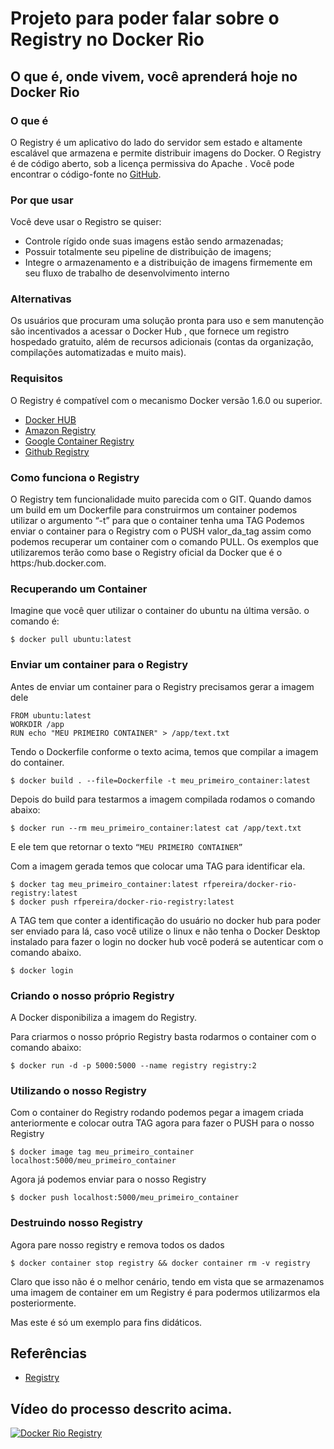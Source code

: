 # Projeto para poder falar sobre o Registry no Docker Rio

## O que é, onde vivem, você aprenderá hoje no Docker Rio

### O que é

O Registry é um aplicativo do lado do servidor sem estado e altamente escalável que armazena e permite distribuir imagens do Docker. O Registry é de código aberto, sob a licença permissiva do Apache . Você pode encontrar o código-fonte no [GitHub](https://github.com/distribution/distribution).

### Por que usar

Você deve usar o Registro se quiser:
- Controle rígido onde suas imagens estão sendo armazenadas;
- Possuir totalmente seu pipeline de distribuição de imagens;
- Integre o armazenamento e a distribuição de imagens firmemente em seu fluxo de trabalho de desenvolvimento interno

### Alternativas

Os usuários que procuram uma solução pronta para uso e sem manutenção são incentivados a acessar o Docker Hub , que fornece um registro hospedado gratuito, além de recursos adicionais (contas da organização, compilações automatizadas e muito mais).

### Requisitos

O Registry é compatível com o mecanismo Docker versão 1.6.0 ou superior.

- [Docker HUB](https://hub.docker.com/)
- [Amazon Registry](https://aws.amazon.com/pt/ecr/)
- [Google Container Registry](https://cloud.google.com/container-registry/)
- [Github Registry](https://docs.github.com/en/packages/working-with-a-github-packages-registry/working-with-the-docker-registry)

### Como funciona o Registry

O Registry tem funcionalidade muito parecida com o GIT.
Quando damos um build em um Dockerfile para construirmos um container podemos utilizar o argumento “-t” para que o container tenha uma TAG
Podemos enviar o container para o Registry com o PUSH valor_da_tag assim como podemos recuperar um container com o comando PULL.
Os exemplos que utilizaremos terão como base o Registry oficial da Docker que é o https:/hub.docker.com.

### Recuperando um Container

Imagine que você quer utilizar o container do ubuntu na última versão.
o comando é:

```
$ docker pull ubuntu:latest
```

### Enviar um container para o Registry

Antes de enviar um container para o Registry precisamos gerar a imagem dele

```DOCKER
FROM ubuntu:latest
WORKDIR /app
RUN echo "MEU PRIMEIRO CONTAINER" > /app/text.txt
```

Tendo o Dockerfile conforme o texto acima, temos que compilar a imagem do container.

```
$ docker build . --file=Dockerfile -t meu_primeiro_container:latest
```

Depois do build para testarmos a imagem compilada rodamos o comando abaixo:
```
$ docker run --rm meu_primeiro_container:latest cat /app/text.txt
```

E ele tem que retornar o texto `“MEU PRIMEIRO CONTAINER”`

Com a imagem gerada temos que colocar uma TAG para identificar ela.

```
$ docker tag meu_primeiro_container:latest rfpereira/docker-rio-registry:latest
$ docker push rfpereira/docker-rio-registry:latest
```

A TAG tem que conter a identificação do usuário no docker hub para poder ser enviado para lá, caso você utilize o linux e não tenha o Docker Desktop instalado para fazer o login no docker hub você poderá se autenticar com o comando abaixo.

```
$ docker login
```
### Criando o nosso próprio Registry

A Docker disponibiliza a imagem do Registry.

Para criarmos o nosso próprio Registry basta rodarmos o container com o comando abaixo:

```
$ docker run -d -p 5000:5000 --name registry registry:2
```

### Utilizando o nosso Registry

Com o container do Registry rodando podemos pegar a imagem criada anteriormente e colocar outra TAG agora para fazer o PUSH para o nosso Registry

```
$ docker image tag meu_primeiro_container localhost:5000/meu_primeiro_container
```

Agora já podemos enviar para o nosso Registry

```
$ docker push localhost:5000/meu_primeiro_container
```

### Destruindo nosso Registry

Agora pare nosso registry e remova todos os dados

```
$ docker container stop registry && docker container rm -v registry
```

Claro que isso não é o melhor cenário, tendo em vista que se armazenamos uma imagem de container em um Registry é para podermos utilizarmos ela posteriormente.

Mas este é só um exemplo para fins didáticos.

## Referências

 - [Registry](https://docs.docker.com/registry/)

 ## Vídeo do processo descrito acima.

 [![Docker Rio Registry](https://img.youtube.com/vi/rB62C1UeRZA/0.jpg)](https://youtu.be/rB62C1UeRZA)
